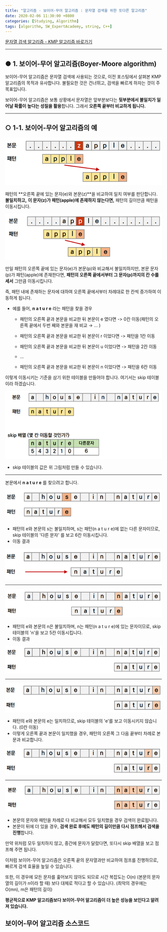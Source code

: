 ```yaml
---
title: "알고리즘 - 보이어-무어 알고리즘 : 문자열 검색을 위한 또다른 알고리즘"
date: 2020-02-06 11:30:00 +0800
categories: [Studying, Algorithm]
tags: [algorithm, SW_ExpertAcademy, string, C++]
---
```




[문자열 검색 알고리즘 - KMP 알고리즘 바로가기](https://chanhuiseok.github.io/posts/algo-14/)

------



## **● 1. 보이어-무어 알고리즘(Boyer-Moore algorithm)**

 보이어-무어 알고리즘은 문자열 검색에 사용되는 것으로, 이전 포스팅에서 살펴본 KMP 알고리즘의 목적과 유사합니다. 불필요한 것은 건너뛰고, 검색을 빠르게 하자는 것이 주 목표입니다.

보이어-무어 알고리즘은 보통 상황에서 문자열은 앞부분보다는 **뒷부분에서 불일치가 일어날 확률이 높다는 성질을 활용**합니다. 그래서 **오른쪽 끝부터 비교하게 됩니다.**

------

## **○ 1-1. 보이어-무어 알고리즘의 예**

![](https://github.com/ChanhuiSeok/chanhuiseok.github.io/blob/master/assets/img/sample/algo15_1.PNG?raw=true)

패턴의 **오른쪽 끝에 있는 문자(e)와 본문(z)**을 비교하여 일치 여부를 판단합니다. **불일치하고,**  **이 문자(z)가 패턴(apple)에 존재하지 않는다면,** 패턴의 길이만큼 패턴을 이동시킵니다.



![](https://github.com/ChanhuiSeok/chanhuiseok.github.io/blob/master/assets/img/sample/algo15_2.PNG?raw=true)

만일 패턴의 오른쪽 끝에 있는 문자(e)가 본문(p)와 비교해서 불일치하지만, 본문 문자(p)가 패턴(apple)에 존재한다면, **패턴의 오른쪽 끝에서부터 그 문자(p)까지의 칸 수를 세서** 그만큼 이동시킵니다.

즉, 패턴 내에 존재하는 문자에 대하여 오른쪽 끝에서부터 차례대로 한 칸씩 증가하여 이동하게 됩니다.

* 예를 들어, **n a t u r e** 라는 패턴을 찾을 경우

  * 패턴의 오른쪽 끝과 본문을 비교한 뒤 본문이 e 였다면 -> 0칸 이동(패턴의 오른쪽 끝에서 두번 째와 본문을 재 비교 → ... )

  * 패턴의 오른쪽 끝과 본문을 비교한 뒤 본문이 r 이었다면 -> 패턴을 1칸 이동

  * 패턴의 오른쪽 끝과 본문을 비교한 뒤 본문이 u 이었다면 -> 패턴을 2칸 이동

  * ...

  * 패턴의 오른쪽 끝과 본문을 비교한 뒤 본문이 n 이었다면 -> 패턴을 6칸 이동

    

이렇게 이동시키는 기준을 삼기 위한 테이블을 만들어야 합니다. 여기서는 skip 테이블이라 하겠습니다.

![](https://github.com/ChanhuiSeok/chanhuiseok.github.io/blob/master/assets/img/sample/algo15_3.PNG?raw=true)

* skip 테이블의 값은 위 그림처럼 만들 수 있습니다.

------



본문에서 **n a t u r e** 를 찾으려고 합니다.

![](https://github.com/ChanhuiSeok/chanhuiseok.github.io/blob/master/assets/img/sample/algo15_4.PNG?raw=true)

* 패턴의 e와 본문의 s는 불일치하며, s는 패턴(n a t u r e)에 없는 다른 문자이므로, skip 테이블의 '다른 문자' 를 보고 6칸 이동시킵니다.
* 이동 결과

![](https://github.com/ChanhuiSeok/chanhuiseok.github.io/blob/master/assets/img/sample/algo15_5.PNG?raw=true)

------

![](https://github.com/ChanhuiSeok/chanhuiseok.github.io/blob/master/assets/img/sample/algo15_6.PNG?raw=true)

* 패턴의 e와 본문의 n은 불일치하며, n는 패턴(n a t u r e)에 있는 문자이므로, skip 테이블의 'n'을 보고 5칸 이동시킵니다.
* 이동 결과

![](https://github.com/ChanhuiSeok/chanhuiseok.github.io/blob/master/assets/img/sample/algo15_7.PNG?raw=true)

------

![](https://github.com/ChanhuiSeok/chanhuiseok.github.io/blob/master/assets/img/sample/algo15_8.PNG?raw=true)

* 패턴의 e와 본문의 e는 일치하므로, skip 테이블의 'e'를 보고 이동시키지 않습니다. (0칸 이동)
* 이렇게 오른쪽 끝과 본문이 일치했을 경우, 패턴의 오른쪽 그 다음 끝부터 차례로 본문과 비교합니다.

![](https://github.com/ChanhuiSeok/chanhuiseok.github.io/blob/master/assets/img/sample/algo15_9.PNG?raw=true)

------

![](https://github.com/ChanhuiSeok/chanhuiseok.github.io/blob/master/assets/img/sample/algo15_10.PNG?raw=true)

* 본문의 문자와 패턴을 차례로 다 비교해서 모두 일치했을 경우 검색이 완료됩니다.
* 본문이 뒤에 더 있을 경우, **검색 완료 후에도 패턴의 길이만큼 다시 점프해서 검색을 진행**합니다.



만약 위처럼 모두 일치하지 않고, 중간에 문자가 달랐다면, 또다시 skip 배열을 보고 점프해 주면 됩니다.

이처럼 보이어-무어 알고리즘은 오른쪽 끝의 문자열과만 비교하여 점프를 진행하므로, 빠르게 검색 효율을 높일 수 있습니다.

또한, 이 경우에 모든 문자를 훑어보지 않아도 되므로 시간 복잡도는 O(n) (본문의 문자열의 길이가 n이라 할 때) 보다 대체로 적다고 할 수 있습니다. (최악의 경우에는 O(mn), m은 패턴의 길이)

**평균적으로 KMP 알고리즘보다 보이어-무어 알고리즘이 더 높은 성능을 보인다고 알려져 있습니다.**



## **보이어-무어 알고리즘 소스코드**